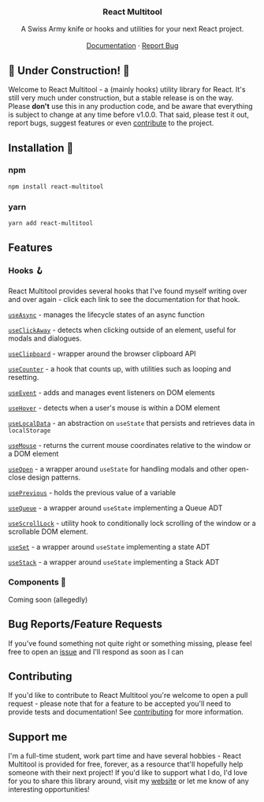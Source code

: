 <div align="center">

  <h3 align="center">React Multitool</h3>

  <p align="center">
    A Swiss Army knife or hooks and utilities for your next React project.
    <br />
    <br />
    <a href="https://github.com/tommitchelmore/react-multitool/wiki">Documentation</a>
    ·
    <a href="https://github.com/tommitchelmore/react-multitool/issues">Report Bug</a>
  </p>
</div>

## 🚧 Under Construction! 🚧

Welcome to React Multitool - a (mainly hooks) utility library for React. It's still very much under construction, but a stable release is on the way. Please **don't** use this in any production code, and be aware that everything is subject to change at any time before v1.0.0. That said, please test it out, report bugs, suggest features or even [contribute](CONTRIBUTING.md) to the project.

## Installation 🧰

### npm

```bash
npm install react-multitool
```

### yarn

```bash
yarn add react-multitool
```

## Features
### Hooks 🪝

React Multitool provides several hooks that I've found myself writing over and over again - click each link to see the documentation for that hook.

[`useAsync`](https://github.com/tommitchelmore/react-multitool/wiki/useAsync) - manages the lifecycle states of an async function

[`useClickAway`](https://github.com/tommitchelmore/react-multitool/wiki/useClickAway) - detects when clicking outside of an element, useful for modals and dialogues.

[`useClipboard`](https://github.com/tommitchelmore/react-multitool/wiki/useClipboard) - wrapper around the browser clipboard API

[`useCounter`](https://github.com/tommitchelmore/react-multitool/wiki/useCounter) - a hook that counts up, with utilities such as looping and resetting.

[`useEvent`](https://github.com/tommitchelmore/react-multitool/wiki/useEvent) - adds and manages event listeners on DOM elements

[`useHover`](https://github.com/tommitchelmore/react-multitool/wiki/useHover) - detects when a user's mouse is within a DOM element

[`useLocalData`](https://github.com/tommitchelmore/react-multitool/wiki/useLocalData) - an abstraction on `useState` that persists and retrieves data in `localStorage`

[`useMouse`](https://github.com/tommitchelmore/react-multitool/wiki/useMouse) - returns the current mouse coordinates relative to the window or a DOM element

[`useOpen`](https://github.com/tommitchelmore/react-multitool/wiki/useOpen) - a wrapper around `useState` for handling modals and other open-close design patterns.

[`usePrevious`](https://github.com/tommitchelmore/react-multitool/wiki/usePrevious) - holds the previous value of a variable

[`useQueue`](https://github.com/tommitchelmore/react-multitool/wiki/useQueue) - a wrapper around `useState` implementing a Queue ADT

[`useScrollLock`](https://github.com/tommitchelmore/react-multitool/wiki/useScrollLock) - utility hook to conditionally lock scrolling of the window or a scrollable DOM element.

[`useSet`](https://github.com/tommitchelmore/react-multitool/wiki/useSet) - a wrapper around `useState` implementing a state ADT

[`useStack`](https://github.com/tommitchelmore/react-multitool/wiki/useStack) - a wrapper around `useState` implementing a Stack ADT

### Components 🧱

Coming soon (allegedly)

## Bug Reports/Feature Requests

If you've found something not quite right or something missing, please feel free to open an [issue](https://github.com/tommitchelmore/react-multitool/issues) and I'll respond as soon as I can

## Contributing

If you'd like to contribute to React Multitool you're welcome to open a pull request - please note that for a feature to be accepted you'll need to provide tests and documentation! See [contributing](https://github.com/tommitchelmore/react-multitool/blob/main/CONTRIBUTING.md) for more information.

## Support me

I'm a full-time student, work part time and have several hobbies - React Multitool is provided for free, forever, as a resource that'll hopefully help someone with their next project! If you'd like to support what I do, I'd love for you to share this library around, visit my [website](https://mitchelmore.dev) or let me know of any interesting opportunities!
